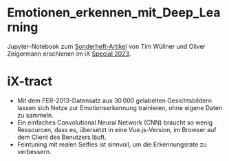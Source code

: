 # Emotionen_erkennen_mit_Deep_Learning
Jupyter-Notebook zum [Sonderheft-Artikel](https://www.heise.de/select/ix/2023/13/2303012133185967521) von Tim Wüllner und Oliver Zeigermann erschienen im iX [Special 2023](https://www.heise.de/select/ix/2023/13/).

# iX-tract
- Mit dem FER-2013-Datensatz aus 30 000 gelabelten Gesichtsbildern lassen sich Netze zur Emotionserkennung trainieren, ohne eigene Daten zu sammeln.
- Ein einfaches Convolutional Neural Network (CNN) braucht so wenig Ressourcen, dass es, übersetzt in eine Vue.js-Version, im Browser auf dem Client des Benutzers läuft.
- Feintuning mit realen Selfies ist sinnvoll, um die Erkennungsrate zu verbessern.
